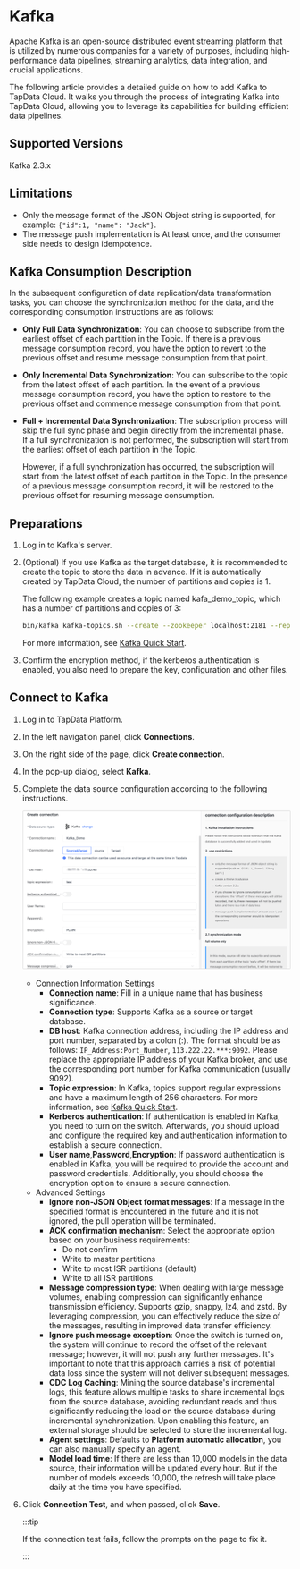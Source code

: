 # Kafka



Apache Kafka is an open-source distributed event streaming platform that is utilized by numerous companies for a variety of purposes, including high-performance data pipelines, streaming analytics, data integration, and crucial applications.

The following article provides a detailed guide on how to add Kafka to TapData Cloud. It walks you through the process of integrating Kafka into TapData Cloud, allowing you to leverage its capabilities for building efficient data pipelines.

## Supported Versions

Kafka 2.3.x

## Limitations

* Only the message format of the JSON Object string is supported, for example: `{"id":1, "name": "Jack"}`.
* The message push implementation is At least once, and the consumer side needs to design idempotence.



## Kafka Consumption Description

In the subsequent configuration of data replication/data transformation tasks, you can choose the synchronization method for the data, and the corresponding consumption instructions are as follows:

* **Only Full Data Synchronization**: You can choose to subscribe from the earliest offset of each partition in the Topic. If there is a previous message consumption record, you have the option to revert to the previous offset and resume message consumption from that point.

* **Only Incremental Data Synchronization**: You can subscribe to the topic from the latest offset of each partition. In the event of a previous message consumption record, you have the option to restore to the previous offset and commence message consumption from that point.

* **Full + Incremental Data Synchronization**: The subscription process will skip the full sync phase and begin directly from the incremental phase. If a full synchronization is not performed, the subscription will start from the earliest offset of each partition in the Topic. 

  However, if a full synchronization has occurred, the subscription will start from the latest offset of each partition in the Topic. In the presence of a previous message consumption record, it will be restored to the previous offset for resuming message consumption.

## Preparations

1. Log in to Kafka's server.

2. (Optional) If you use Kafka as the target database, it is recommended to create the topic to store the data in advance. If it is automatically created by TapData Cloud, the number of partitions and copies is 1.

   The following example creates a topic named kafa_demo_topic, which has a number of partitions and copies of 3:

   ```bash
   bin/kafka kafka-topics.sh --create --zookeeper localhost:2181 --replication-factor 3 --partitions 3 --topic kafa_demo_topic
   ```

   For more information, see [Kafka Quick Start](https://kafka.apache.org/23/documentation.html#quickstart).

3. Confirm the encryption method, if the kerberos authentication is enabled, you also need to prepare the key, configuration and other files.


## Connect to Kafka

1. Log in to TapData Platform.

2. In the left navigation panel, click **Connections**.

3. On the right side of the page, click **Create connection**.

4. In the pop-up dialog, select **Kafka**.

5. Complete the data source configuration according to the following instructions.

   ![](../../images/kafka_connection.png)

    * Connection Information Settings
        * **Connection name**: Fill in a unique name that has business significance.
        * **Connection type**: Supports Kafka as a source or target database.
        * **DB host**: Kafka connection address, including the IP address and port number, separated by a colon (:). The format should be as follows: `IP_Address:Port_Number`, `113.222.22.***:9092`. Please replace the appropriate IP address of your Kafka broker, and use the corresponding port number for Kafka communication (usually 9092).
        * **Topic expression**: In Kafka, topics support regular expressions and have a maximum length of 256 characters. For more information, see [Kafka Quick Start](https://kafka.apache.org/23/documentation.html#quickstart).
        * **Kerberos authentication**: If authentication is enabled in Kafka, you need to turn on the switch. Afterwards, you should upload and configure the required key and authentication information to establish a secure connection.
        * **User name**,**Password**,**Encryption**: If password authentication is enabled in Kafka, you will be required to provide the account and password credentials. Additionally, you should choose the encryption option to ensure a secure connection.
    * Advanced Settings
        * **Ignore non-JSON Object format messages**: If a message in the specified format is encountered in the future and it is not ignored, the pull operation will be terminated.
        * **ACK confirmation mechanism**: Select the appropriate option based on your business requirements:
            * Do not confirm
            * Write to master partitions
            * Write to most ISR partitions (default)
            * Write to all ISR partitions.
        * **Message compression type**: When dealing with large message volumes, enabling compression can significantly enhance transmission efficiency. Supports gzip, snappy, lz4, and zstd. By leveraging compression, you can effectively reduce the size of the messages, resulting in improved data transfer efficiency.
        * **Ignore push message exception**: Once the switch is turned on, the system will continue to record the offset of the relevant message; however, it will not push any further messages. It's important to note that this approach carries a risk of potential data loss since the system will not deliver subsequent messages.
        * **CDC Log Caching**: Mining the source database's incremental logs, this feature allows multiple tasks to share incremental logs from the source database, avoiding redundant reads and thus significantly reducing the load on the source database during incremental synchronization. Upon enabling this feature, an external storage should be selected to store the incremental log.
        * **Agent settings**: Defaults to **Platform automatic allocation**, you can also manually specify an agent.
        * **Model load time**: If there are less than 10,000 models in the data source, their information will be updated every hour. But if the number of models exceeds 10,000, the refresh will take place daily at the time you have specified.

6. Click **Connection Test**, and when passed, click **Save**.

   :::tip

   If the connection test fails, follow the prompts on the page to fix it.

   :::
